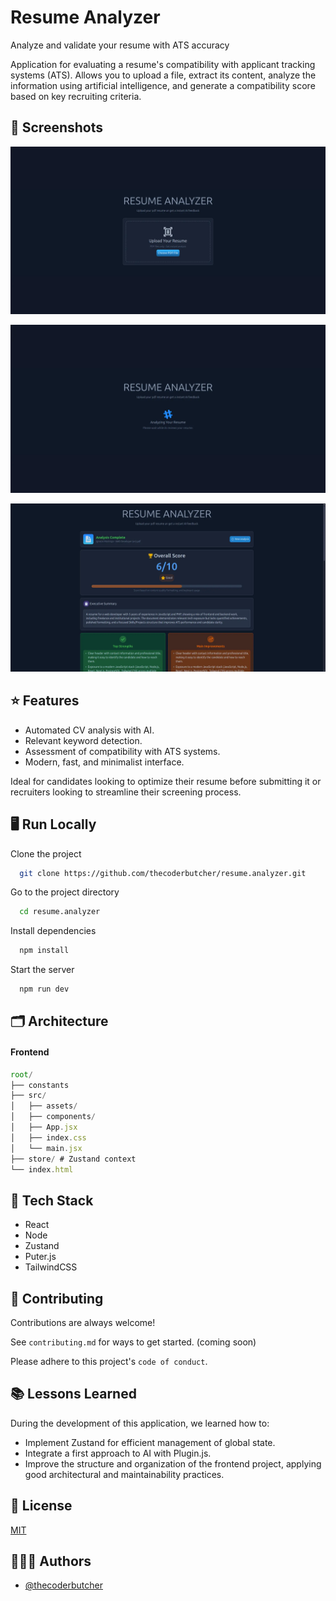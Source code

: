 # Resume Analyzer

Analyze and validate your resume with ATS accuracy

Application for evaluating a resume's compatibility with applicant tracking systems (ATS).
Allows you to upload a file, extract its content, analyze the information using artificial intelligence, and generate a compatibility score based on key recruiting criteria.

## 📸 Screenshots

![App Screenshot](https://github.com/thecoderbutcher/resume.analyzer/blob/main/screenshots/ra1.webp?raw=true)

![App Screenshot](https://github.com/thecoderbutcher/resume.analyzer/blob/main/screenshots/ra2.webp?raw=true)

![App Screenshot](https://github.com/thecoderbutcher/resume.analyzer/blob/main/screenshots/ra3.webp?raw=true)

## ⭐ Features

- Automated CV analysis with AI.
- Relevant keyword detection.
- Assessment of compatibility with ATS systems.
- Modern, fast, and minimalist interface.

Ideal for candidates looking to optimize their resume before submitting it or recruiters looking to streamline their screening process.

## 🖥️ Run Locally

Clone the project

```bash
  git clone https://github.com/thecoderbutcher/resume.analyzer.git
```

Go to the project directory

```bash
  cd resume.analyzer
```

Install dependencies

```bash
  npm install
```

Start the server

```bash
  npm run dev
```

## 🗂️ Architecture

#### Frontend

```javascript
root/
├── constants
├── src/
│   ├── assets/
│   ├── components/
│   ├── App.jsx
│   ├── index.css
│   └── main.jsx
├── store/ # Zustand context
└── index.html
```

## 🚀 Tech Stack

- React
- Node
- Zustand
- Puter.js
- TailwindCSS

## 🤝 Contributing

Contributions are always welcome!

See `contributing.md` for ways to get started. (coming soon)

Please adhere to this project's `code of conduct`.

## 📚 Lessons Learned

During the development of this application, we learned how to:

- Implement Zustand for efficient management of global state.
- Integrate a first approach to AI with Plugin.js.
- Improve the structure and organization of the frontend project, applying good architectural and maintainability practices.

## 📜 License

[MIT](https://choosealicense.com/licenses/mit/)

## 🧑🏾‍💻 Authors

- [@thecoderbutcher](https://thecoderbutcher.site)
